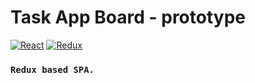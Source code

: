 # Task App Board - prototype
[![React](https://img.shields.io/badge/-React-blue)](https://reactjs.org/) 
[![Redux](https://img.shields.io/badge/-Redux-%23593d88)](https://redux.js.org/) 

### `Redux based SPA.`
